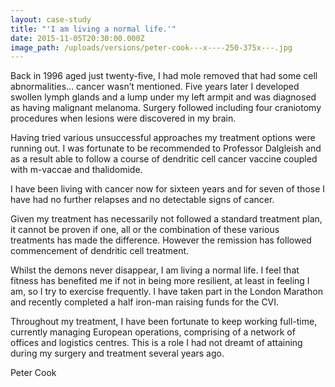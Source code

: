 ```yaml
---
layout: case-study
title: "'I am living a normal life.'"
date: 2015-11-05T20:30:00.000Z
image_path: /uploads/versions/peter-cook---x----250-375x---.jpg
---
```


Back in 1996 aged just twenty-five, I had mole removed that had some cell abnormalities… cancer wasn’t mentioned. Five years later I developed swollen lymph glands and a lump under my left armpit and was diagnosed as having malignant melanoma. Surgery followed including four craniotomy procedures when lesions were discovered in my brain.

Having tried various unsuccessful approaches my treatment options were running out. I was fortunate to be recommended to Professor Dalgleish and as a result able to follow a course of dendritic cell cancer vaccine coupled with m-vaccae and thalidomide.

I have been living with cancer now for sixteen years and for seven of those I have had no further relapses and no detectable signs of cancer.

Given my treatment has necessarily not followed a standard treatment plan, it cannot be proven if one, all or the combination of these various treatments has made the difference. However the remission has followed commencement of dendritic cell treatment.

Whilst the demons never disappear, I am living a normal life. I feel that fitness has benefited me if not in being more resilient, at least in feeling I am, so I try to exercise frequently. I have taken part in the London Marathon and recently completed a half iron-man raising funds for the CVI.

Throughout my treatment, I have been fortunate to keep working full-time, currently managing European operations, comprising of a network of offices and logistics centres. This is a role I had not dreamt of attaining during my surgery and treatment several years ago.

Peter Cook